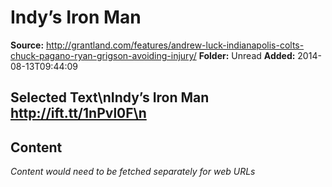 # Indy’s Iron Man

**Source:** http://grantland.com/features/andrew-luck-indianapolis-colts-chuck-pagano-ryan-grigson-avoiding-injury/
**Folder:** Unread
**Added:** 2014-08-13T09:44:09


## Selected Text\nIndy’s Iron Man http://ift.tt/1nPvl0F\n

## Content
*Content would need to be fetched separately for web URLs*
